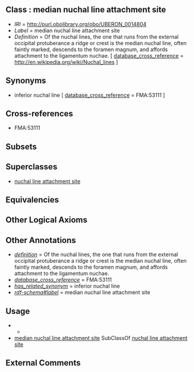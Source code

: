 
## Class : median nuchal line attachment site

 * *IRI* = http://purl.obolibrary.org/obo/UBERON_0014804
 * *Label* = median nuchal line attachment site
 * *Definition* = Of the nuchal lines, the one that runs from the external occipital protuberance a ridge or crest is the median nuchal line, often faintly marked, descends to the foramen magnum, and affords attachment to the ligamentum nuchae. [ [database_cross_reference](../../ef/oboInOwl#hasDbXref.md) = http://en.wikipedia.org/wiki/Nuchal_lines ]

## Synonyms

 * inferior nuchal line [ [database_cross_reference](../../ef/oboInOwl#hasDbXref.md) = FMA:53111 ]

## Cross-references

 * FMA:53111

## Subsets


## Superclasses

 * [nuchal line attachment site](../../UBERON/01/UBERON_0014801.md)

## Equivalencies


## Other Logical Axioms


## Other Annotations

 * *[definition](../../IAO/15/IAO_0000115.md)* = Of the nuchal lines, the one that runs from the external occipital protuberance a ridge or crest is the median nuchal line, often faintly marked, descends to the foramen magnum, and affords attachment to the ligamentum nuchae.
 * *[database_cross_reference](../../ef/oboInOwl#hasDbXref.md)* = FMA:53111
 * *[has_related_synonym](../../ym/oboInOwl#hasRelatedSynonym.md)* = inferior nuchal line
 * *[rdf-schema#label](../../el/rdf-schema#label.md)* = median nuchal line attachment site

## Usage

 * -
 * [median nuchal line attachment site](../../UBERON/04/UBERON_0014804.md) SubClassOf [nuchal line attachment site](../../UBERON/01/UBERON_0014801.md)

## External Comments

